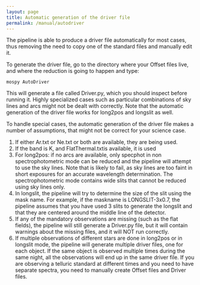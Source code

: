 ```yaml
---
layout: page
title: Automatic generation of the driver file
permalink: /manual/autodriver
---
```


The pipeline is able to produce a driver file automatically for most cases, thus removing the need to copy one of the standard files and manually edit it.

To generate the driver file, go to the directory where your Offset files live, and where the reduction is going to happen and type:

    mospy AutoDriver

This will generate a file called Driver.py, which you should inspect before running it. Highly specialized cases such as particular combinations of sky lines and arcs might not be dealt with correctly. Note that the automatic generation of the driver file works for long2pos and longslit as well.

To handle special cases, the automatic generation of the driver file makes a number of assumptions, that might not be correct for your science case.

1. If either Ar.txt or Ne.txt or both are available, they are being used.
2. If the band is K, and FlatThermal.txtis available, it is used
3. For long2pos: if no arcs are available, only specphot in non spectrophotometric mode can be reduced and the pipeline will attempt to use the sky lines. Note that is likely to fail, as sky lines are too faint in short exposures for an accurate wavelength determination. The spectrophotometric mode contains wide slits that cannot be reduced using sky lines only.
4. In longslit, the pipeline will try to determine the size of the slit using the mask name. For example, if the maskname is LONGSLIT-3x0.7, the pipeline assumes that you have used 3 slits to generate the longslit and that they are centered around the middle line of the detector.
5. If any of the mandatory observations are missing (such as the flat fields), the pipeline will still generate a Driver.py file, but it will contain warnings about the missing files, and it will NOT run correctly.
6. If multiple observations of different stars are done in long2pos or in longslit mode, the pipeline will generate multiple driver files, one for each object. If the same object is observed multiple times during the same night, all the observations will end up in the same driver file. If you are observing a telluric standard at different times and you need to have separate spectra, you need to manually create Offset files and Driver files.
